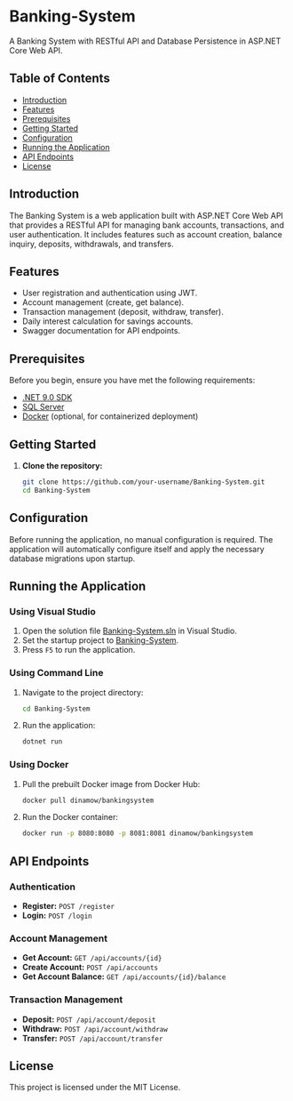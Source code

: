 # Banking-System

A Banking System with RESTful API and Database Persistence in ASP.NET Core Web API.

## Table of Contents

- [Introduction](#introduction)
- [Features](#features)
- [Prerequisites](#prerequisites)
- [Getting Started](#getting-started)
- [Configuration](#configuration)
- [Running the Application](#running-the-application)
- [API Endpoints](#api-endpoints)
- [License](#license)

## Introduction

The Banking System is a web application built with ASP.NET Core Web API that provides a RESTful API for managing bank accounts, transactions, and user authentication. It includes features such as account creation, balance inquiry, deposits, withdrawals, and transfers.

## Features

- User registration and authentication using JWT.
- Account management (create, get balance).
- Transaction management (deposit, withdraw, transfer).
- Daily interest calculation for savings accounts.
- Swagger documentation for API endpoints.

## Prerequisites

Before you begin, ensure you have met the following requirements:

- [.NET 9.0 SDK](https://dotnet.microsoft.com/download/dotnet/9.0)
- [SQL Server](https://www.microsoft.com/en-us/sql-server/sql-server-downloads)
- [Docker](https://www.docker.com/get-started) (optional, for containerized deployment)

## Getting Started

1. **Clone the repository:**

    ```sh
    git clone https://github.com/your-username/Banking-System.git
    cd Banking-System
    ```

## Configuration

Before running the application, no manual configuration is required. The application will automatically configure itself and apply the necessary database migrations upon startup.

## Running the Application

### Using Visual Studio

1. Open the solution file [Banking-System.sln](http://_vscodecontentref_/1) in Visual Studio.
2. Set the startup project to [Banking-System](http://_vscodecontentref_/2).
3. Press `F5` to run the application.

### Using Command Line

1. Navigate to the project directory:

    ```sh
    cd Banking-System
    ```

2. Run the application:

    ```sh
    dotnet run
    ```

### Using Docker

1. Pull the prebuilt Docker image from Docker Hub:

   ```sh
   docker pull dinamow/bankingsystem
   ```

2. Run the Docker container:

   ```sh
   docker run -p 8080:8080 -p 8081:8081 dinamow/bankingsystem
   ```

## API Endpoints

### Authentication

- **Register:** `POST /register`
- **Login:** `POST /login`

### Account Management

- **Get Account:** `GET /api/accounts/{id}`
- **Create Account:** `POST /api/accounts`
- **Get Account Balance:** `GET /api/accounts/{id}/balance`

### Transaction Management

- **Deposit:** `POST /api/account/deposit`
- **Withdraw:** `POST /api/account/withdraw`
- **Transfer:** `POST /api/account/transfer`

## License

This project is licensed under the MIT License.
